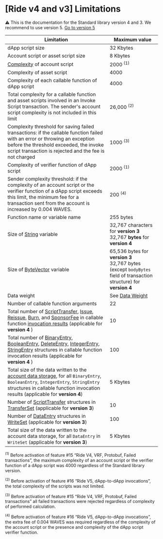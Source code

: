 # [Ride v4 and v3] Limitations

:warning: This is the documentation for the Standard library version 4 and 3. We recommend to use version 5. [Go to version 5](/en/ride/limits/)

| Limitation | Maximum value |
|---|---|
| dApp script size | 32 Kbytes |
| Account script or asset script size | 8 Kbytes |
| [Complexity](/en/ride/base-concepts/complexity) of account script | 2000 <sup>(1)</sup> |
| Complexity of asset script | 4000 |
| Complexity of each callable function of dApp script | 4000 |
| Total complexity for a callable function and asset scripts involved in an Invoke Script transaction. The sender's account script complexity is not included in this limit | 26,000 <sup>(2)</sup> |
| Complexity threshold for saving failed transactions: if the callable function failed with an error or throwing an exception before the threshold exceeded, the invoke script transaction is rejected and the fee is not charged | 1000 <sup>(3)</sup> |
| Complexity of verifier function of dApp script | 2000 <sup>(1)</sup> |
| Sender complexity threshold: if the complexity of an account script or the verifier function of a dApp script exceeds this limit, the minimum fee for a transaction sent from the account is increased by 0.004 WAVES. | 200 <sup>(4)</sup> |
| Function name or variable name | 255 bytes |
| Size of [String](/en/ride/v4/data-types/string) variable | 32,767 characters for **version 3**<br>32,767 **bytes** for **version 4** |
| Size of [ByteVector](/en/ride/v4/data-types/byte-vector) variable | 65,536 bytes for **version 3**<br>32,767 bytes (except `bodyBytes` field of transaction structure) for **version&nbsp;4** |
| Data weight | See [Data Weight](/en/ride/v4/limits/weight) |
| Number of callable function arguments | 22 |
| Total number of [ScriptTransfer](/en/ride/v4/structures/script-actions/script-transfer), [Issue](/en/ride/v4/structures/script-actions/issue), [Reissue](/en/ride/v4/structures/script-actions/reissue), [Burn](/en/ride/v4/structures/script-actions/burn), and [SponsorFee](/en/ride/v4/structures/script-actions/sponsor-fee) in callable function [invocation results](/en/ride/v4/functions/callable-function#invocation-result-2) (applicable for **version&nbsp;4** ) | 10 |
| Total number of [BinaryEntry](/en/ride/v4/structures/script-actions/binary-entry), [BooleanEntry](/en/ride/v4/structures/script-actions/boolean-entry), [DeleteEntry](/en/ride/v4/structures/script-actions/delete-entry), [IntegerEntry](/en/ride/v4/structures/script-actions/int-entry), [StringEntry](/en/ride/v4/structures/script-actions/string-entry) structures in callable function invocation results (applicable for **version&nbsp;4** ) | 100 |
| Total size of the data written to the [account data storage](/en/blockchain/account/account-data-storage), for all `BinaryEntry`, `BooleanEntry`, `IntegerEntry`, `StringEntry` structures in callable function invocation results (applicable for **version&nbsp;4**) | 5 Kbytes |
| Number of [ScriptTransfer](/en/ride/v4/structures/script-actions/script-transfer) structures in [TransferSet](/en/ride/v4/structures/script-results/transfer-set) (applicable for **version&nbsp;3**) | 10 |
| Number of [DataEntry](/en/ride/v4/structures/script-actions/data-entry) structures in [WriteSet](/en/ride/v4/structures/script-results/write-set) (applicable for **version 3**) | 100 |
| Total size of the data written to the account data storage, for all `DataEntry` in `WriteSet` (applicable for **version&nbsp;3**) | 5 Kbytes |

<sup>(1)</sup> Before activation of feature #15 “Ride V4, VRF, Protobuf, Failed transactions”, the maximum complexity of an account script or the verifier function of a dApp script was 4000 regardless of the Standard library version.

<sup>(2)</sup> Before activation of feature #16 “Ride V5, dApp-to-dApp invocations”, the total complexity of the scripts was not limited.

<sup>(3)</sup> Before activation of feature #15 “Ride V4, VRF, Protobuf, Failed transactions” all failed transactions were rejected regardless of complexity of performed calculation.

<sup>(4)</sup> Before activation of feature #16 “Ride V5, dApp-to-dApp invocations”, the extra fee of 0.004 WAVES was required regardless of the complexity of the account script or the presence and complexity of the dApp script verifier function.
